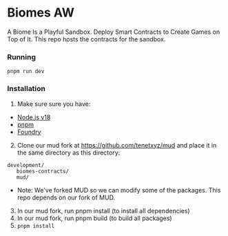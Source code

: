 # Biomes AW

A Biome Is a Playful Sandbox. Deploy Smart Contracts to Create Games on Top of It. This repo hosts the contracts for the sandbox.

### Running

```
pnpm run dev
```

### Installation

1. Make sure sure you have:

- [Node.js v18](https://nodejs.org/en/download/package-manager)
- [pnpm](https://pnpm.io/)
- [Foundry](https://book.getfoundry.sh/getting-started/installation)

2. Clone our mud fork at https://github.com/tenetxyz/mud and place it in the same directory as this directory:

```
development/
   biomes-contracts/
   mud/
```

- Note: We've forked MUD so we can modify some of the packages. This repo depends on our fork of MUD.

3. In our mud fork, run pnpm install (to install all dependencies)
4. In our mud fork, run pnpm build (to build all packages)
5. `pnpm install`
